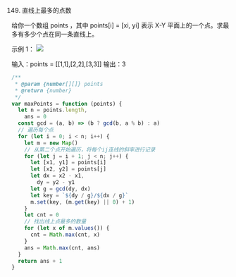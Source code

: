 149. 直线上最多的点数

给你一个数组 points ，其中 points[i] = [xi, yi] 表示 X-Y 平面上的一个点。求最多有多少个点在同一条直线上。

示例 1：
![](https://assets.leetcode.com/uploads/2021/02/25/plane1.jpg)

输入：points = [[1,1],[2,2],[3,3]]
输出：3

```js
/**
 * @param {number[][]} points
 * @return {number}
 */
var maxPoints = function (points) {
  let n = points.length,
    ans = 0
  const gcd = (a, b) => (b ? gcd(b, a % b) : a)
  // 遍历每个点
  for (let i = 0; i < n; i++) {
    let m = new Map()
    // 从第二个点开始遍历，将每个ij连线的斜率进行记录
    for (let j = i + 1; j < n; j++) {
      let [x1, y1] = points[i]
      let [x2, y2] = points[j]
      let dx = x2 - x1,
        dy = y2 - y1
      let g = gcd(dy, dx)
      let key = `${dy / g}/${dx / g}`
      m.set(key, (m.get(key) || 0) + 1)
    }
    let cnt = 0
    // 找出线上点最多的数量
    for (let x of m.values()) {
      cnt = Math.max(cnt, x)
    }
    ans = Math.max(cnt, ans)
  }
  return ans + 1
}
```
